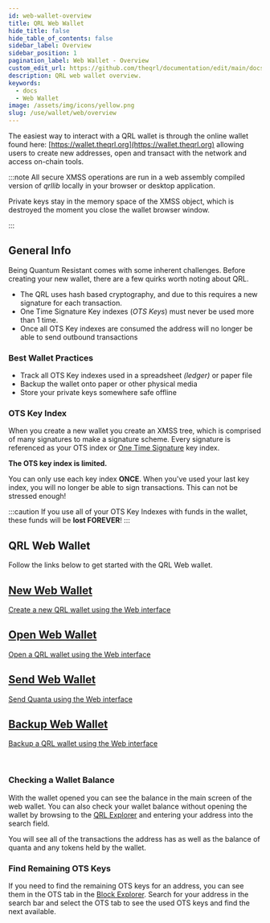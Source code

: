```yaml
---
id: web-wallet-overview
title: QRL Web Wallet
hide_title: false
hide_table_of_contents: false
sidebar_label: Overview
sidebar_position: 1
pagination_label: Web Wallet - Overview
custom_edit_url: https://github.com/theqrl/documentation/edit/main/docs/Use/Wallet/Web/web-wallet.md
description: QRL web wallet overview.
keywords:
  - docs
  - Web Wallet
image: /assets/img/icons/yellow.png
slug: /use/wallet/web/overview
---
```



The easiest way to interact with a QRL wallet is through the online wallet found here: [https://wallet.theqrl.org](https://wallet.theqrl.org) allowing users to create new addresses, open and transact with the network and access on-chain tools. 

:::note
All secure XMSS operations are run in a web assembly compiled version of *qrllib* locally in your browser or desktop application. 

Private keys stay in the memory space of the XMSS object, which is destroyed the moment you close the wallet browser window.

:::

## General Info

Being Quantum Resistant comes with some inherent challenges. Before creating your new wallet, there are a few quirks worth noting about QRL. 

* The QRL uses hash based cryptography, and due to this requires a new signature for each transaction.
* One Time Signature Key indexes (*OTS Keys*) must never be used more than 1 time. 
* Once all OTS Key indexes are consumed the address will no longer be able to send outbound transactions


### Best Wallet Practices 

* Track all OTS Key indexes used in a spreadsheet *(ledger)* or paper file
* Backup the wallet onto paper or other physical media 
* Store your private keys somewhere safe offline

 
### OTS Key Index

When you create a new wallet you create an XMSS tree, which is comprised of many signatures to make a signature scheme. Every signature is referenced as your OTS index or [One Time Signature](/build/fundamentals/ots-keys) key index. 

**The OTS key index is limited.** 

You can only use each key index **ONCE**. When you've used your last key index, you will no longer be able to sign transactions. This can not be stressed enough! 

:::caution
If you use all of your OTS Key Indexes with funds in the wallet, these funds will be **lost FOREVER**!
:::

## QRL Web Wallet

Follow the links below to get started with the QRL Web wallet.




<span>
  <section class="row list_node_modules-@docusaurus-theme-classic-lib-theme-DocCategoryGeneratedIndexPage-styles-module">
        <article class="col col--6 margin-bottom--md">
            <a class="card padding--md cardContainer_node_modules-@docusaurus-theme-classic-lib-theme-DocCard-styles-module" href="/use/wallet/web/new">
                <h2 class="text--truncate cardTitle_node_modules-@docusaurus-theme-classic-lib-theme-DocCard-styles-module" title="Create a new QRL Web Wallet">
                    New Web Wallet
                </h2>
                <p class="text--truncate cardDescription_node_modules-@docusaurus-theme-classic-lib-theme-DocCard-styles-module" 
               title="Create a new QRL wallet using the Web interface">
                    Create a new QRL wallet using the Web interface
                </p>
            </a>
        </article>
        <article class="col col--6 margin-bottom--md">
            <a class="card padding--md cardContainer_node_modules-@docusaurus-theme-classic-lib-theme-DocCard-styles-module" href="/use/wallet/web/open">
                <h2 class="text--truncate cardTitle_node_modules-@docusaurus-theme-classic-lib-theme-DocCard-styles-module" title="Open Web Wallet">
                    Open Web Wallet
                </h2>
                <p class="text--truncate cardDescription_node_modules-@docusaurus-theme-classic-lib-theme-DocCard-styles-module" 
               title="Open a QRL wallet using the Web interface">
                    Open a QRL wallet using the Web interface
                </p>
            </a>
        </article>
        <article class="col col--6 margin-bottom--md">
            <a class="card padding--md cardContainer_node_modules-@docusaurus-theme-classic-lib-theme-DocCard-styles-module" href="/use/wallet/web/send">
                <h2 class="text--truncate cardTitle_node_modules-@docusaurus-theme-classic-lib-theme-DocCard-styles-module" title="Send Web Wallet">
                    Send Web Wallet
                </h2>
                <p class="text--truncate cardDescription_node_modules-@docusaurus-theme-classic-lib-theme-DocCard-styles-module" 
               title="Send Quanta using the Web interface">
                    Send Quanta using the Web interface
                </p>
            </a>
        </article>
        <article class="col col--6 margin-bottom--md">
            <a class="card padding--md cardContainer_node_modules-@docusaurus-theme-classic-lib-theme-DocCard-styles-module" href="/use/wallet/web/backup">
                <h2 class="text--truncate cardTitle_node_modules-@docusaurus-theme-classic-lib-theme-DocCard-styles-module" title="Backup Web Wallet">
                    Backup Web Wallet
                </h2>
                <p class="text--truncate cardDescription_node_modules-@docusaurus-theme-classic-lib-theme-DocCard-styles-module" 
               title="Backup a QRL Web Wallet">
                    Backup a QRL wallet using the Web interface
                </p>
            </a>
        </article>
        <br />
    </section>
</span>


### Checking a Wallet Balance

With the wallet opened you can see the balance in the main screen of the web wallet. You can also check your wallet balance without opening the wallet by browsing to the [QRL Explorer](https://explorer.theqrl.org) and entering your address into the search field.


You will see all of the transactions the address has as well as the balance of quanta and any tokens held by the wallet.

### Find Remaining OTS Keys

If you need to find the remaining OTS keys for an address, you can see them in the OTS tab in the [Block Explorer](https://explorer.theqrl.org). Search for your address in the search bar and select the OTS tab to see the used OTS keys and find the next available.

